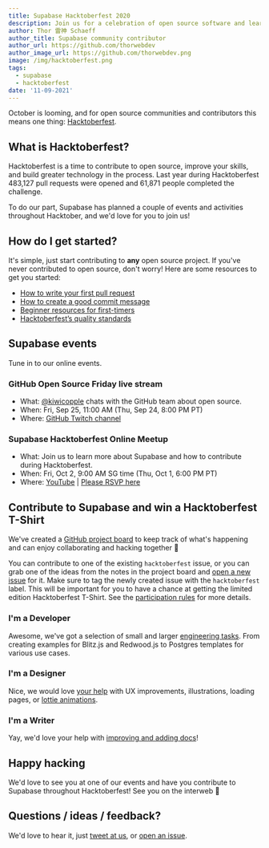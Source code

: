 ```yaml
---
title: Supabase Hacktoberfest 2020
description: Join us for a celebration of open source software and learn how to contribute to Supabase.
author: Thor 雷神 Schaeff
author_title: Supabase community contributor
author_url: https://github.com/thorwebdev
author_image_url: https://github.com/thorwebdev.png
image: /img/hacktoberfest.png
tags:
  - supabase
  - hacktoberfest
date: '11-09-2021'
---
```


October is looming, and for open source communities and contributors this means one thing: [Hacktoberfest](https://hacktoberfest.digitalocean.com/).

<!--truncate-->

## What is Hacktoberfest?

Hacktoberfest is a time to contribute to open source, improve your skills, and build greater technology in the process. Last year during Hacktoberfest 483,127 pull requests were opened and 61,871 people completed the challenge.

To do our part, Supabase has planned a couple of events and activities throughout Hacktober, and we'd love for you to join us!

## How do I get started?

It's simple, just start contributing to **any** open source project. If you've never contributed to open source, don't worry! Here are some resources to get you started:

- [How to write your first pull request](https://pages.news.digitalocean.com/n/Y0VKC0qX000hY0236IE0qDn)
- [How to create a good commit message](https://pages.news.digitalocean.com/n/wIYDXKVE600000nr20h3r0C)
- [Beginner resources for first-timers](https://pages.news.digitalocean.com/n/kE2b60X00B003IVhYn0cK0D)
- [Hacktoberfest’s quality standards](https://hacktoberfest.digitalocean.com/details/#quality)

## Supabase events

Tune in to our online events.

### GitHub Open Source Friday live stream

- What: [@kiwicopple](https://github.com/kiwicopple) chats with the GitHub team about open source.
- When: Fri, Sep 25, 11:00 AM (Thu, Sep 24, 8:00 PM PT)
- Where: [GitHub Twitch channel](https://www.twitch.tv/github)

### Supabase Hacktoberfest Online Meetup

- What: Join us to learn more about Supabase and how to contribute during Hacktoberfest.
- When: Fri, Oct 2, 9:00 AM SG time (Thu, Oct 1, 6:00 PM PT)
- Where: [YouTube](https://youtu.be/3_xRLTjvEiE) | [Please RSVP here](https://organize.mlh.io/participants/events/4291-hacktoberfest-supabase-meetup)

## Contribute to Supabase and win a Hacktoberfest T-Shirt

We've created a [GitHub project board](https://github.com/orgs/supabase/projects/5) to keep track of what's happening and can enjoy collaborating and hacking together 🥳

You can contribute to one of the existing `hacktoberfest` issue, or you can grab one of the ideas from the notes in the project board and [open a new issue](https://github.com/supabase/supabase/issues/new/choose) for it. Make sure to tag the newly created issue with the `hacktoberfest` label. This will be important for you to have a chance at getting the limited edition Hacktoberfest T-Shirt. See the [participation rules](https://hacktoberfest.digitalocean.com/details/#rules) for more details.

### I'm a Developer

Awesome, we've got a selection of small and larger [engineering tasks](https://github.com/orgs/supabase/projects/5#column-10773067). From creating examples for Blitz.js and Redwood.js to Postgres templates for various use cases.

### I'm a Designer

Nice, we would love [your help](https://github.com/orgs/supabase/projects/5#column-10773073) with UX improvements, illustrations, loading pages, or [lottie animations](https://lottiefiles.com/).

### I'm a Writer

Yay, we'd love your help with [improving and adding docs](https://github.com/orgs/supabase/projects/5#column-10773075)!

## Happy hacking

We'd love to see you at one of our events and have you contribute to Supabase throughout Hacktoberfest! See you on the interweb 🙂

## Questions / ideas / feedback?

We'd love to hear it, just [tweet at us](https://twitter.com/supabase_io), or [open an issue](https://github.com/supabase/supabase/issues/new/choose).
